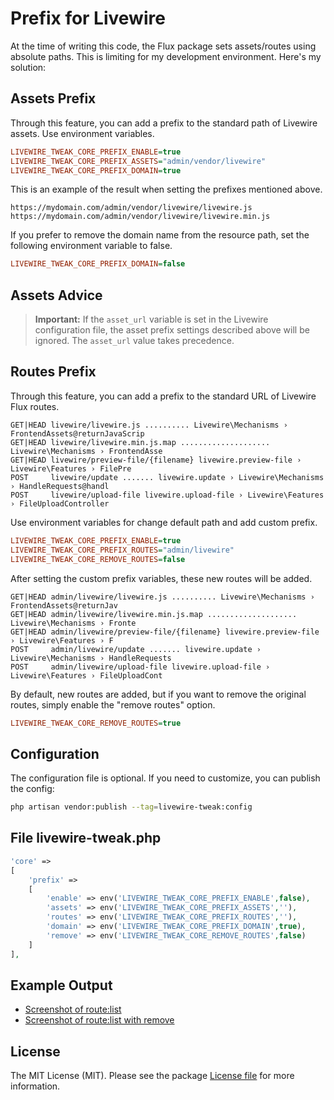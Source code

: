 # Prefix for Livewire

At the time of writing this code, the Flux package sets assets/routes using absolute paths. This is limiting for my development environment. Here's my solution:

## Assets Prefix

Through this feature, you can add a prefix to the standard path of Livewire assets. Use environment variables.

```ini
LIVEWIRE_TWEAK_CORE_PREFIX_ENABLE=true
LIVEWIRE_TWEAK_CORE_PREFIX_ASSETS="admin/vendor/livewire"
LIVEWIRE_TWEAK_CORE_PREFIX_DOMAIN=true
```

This is an example of the result when setting the prefixes mentioned above.

```
https://mydomain.com/admin/vendor/livewire/livewire.js
https://mydomain.com/admin/vendor/livewire/livewire.min.js
```

If you prefer to remove the domain name from the resource path, set the following environment variable to false.

```ini
LIVEWIRE_TWEAK_CORE_PREFIX_DOMAIN=false
```

## Assets Advice

> **Important:** If the `asset_url` variable is set in the Livewire configuration file, the asset prefix settings described above will be ignored. The `asset_url` value takes precedence.

## Routes Prefix

Through this feature, you can add a prefix to the standard URL of Livewire Flux routes.

```
GET|HEAD livewire/livewire.js .......... Livewire\Mechanisms › FrontendAssets@returnJavaScrip
GET|HEAD livewire/livewire.min.js.map .................... Livewire\Mechanisms › FrontendAsse
GET|HEAD livewire/preview-file/{filename} livewire.preview-file › Livewire\Features › FilePre
POST     livewire/update ....... livewire.update › Livewire\Mechanisms › HandleRequests@handl
POST     livewire/upload-file livewire.upload-file › Livewire\Features › FileUploadController
```

Use environment variables for change default path and add custom prefix.

```ini
LIVEWIRE_TWEAK_CORE_PREFIX_ENABLE=true
LIVEWIRE_TWEAK_CORE_PREFIX_ROUTES="admin/livewire"
LIVEWIRE_TWEAK_CORE_REMOVE_ROUTES=false
```
After setting the custom prefix variables, these new routes will be added.

```
GET|HEAD admin/livewire/livewire.js .......... Livewire\Mechanisms › FrontendAssets@returnJav
GET|HEAD admin/livewire/livewire.min.js.map .................... Livewire\Mechanisms › Fronte
GET|HEAD admin/livewire/preview-file/{filename} livewire.preview-file › Livewire\Features › F
POST     admin/livewire/update ....... livewire.update › Livewire\Mechanisms › HandleRequests
POST     admin/livewire/upload-file livewire.upload-file › Livewire\Features › FileUploadCont
```

By default, new routes are added, but if you want to remove the original routes, simply enable the "remove routes" option.

```ini
LIVEWIRE_TWEAK_CORE_REMOVE_ROUTES=true
```

## Configuration

The configuration file is optional. If you need to customize, you can publish the config:

```bash
php artisan vendor:publish --tag=livewire-tweak:config
```

## File livewire-tweak.php

```php
'core' =>
[
    'prefix' =>
    [
        'enable' => env('LIVEWIRE_TWEAK_CORE_PREFIX_ENABLE',false),
        'assets' => env('LIVEWIRE_TWEAK_CORE_PREFIX_ASSETS',''),
        'routes' => env('LIVEWIRE_TWEAK_CORE_PREFIX_ROUTES',''),
        'domain' => env('LIVEWIRE_TWEAK_CORE_PREFIX_DOMAIN',true),
        'remove' => env('LIVEWIRE_TWEAK_CORE_REMOVE_ROUTES',false)
    ]
],
```

## Example Output

- [Screenshot of route:list](../images/core-routes.jpg)  
- [Screenshot of route:list with remove](../images/core-routes-remove.jpg)  

## License

The MIT License (MIT). Please see the package [License file](../../LICENSE) for more information.